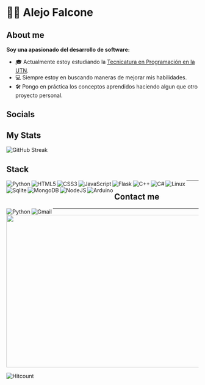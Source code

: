 # 🧑‍💻 Alejo Falcone

## About me

**Soy una apasionado del desarrollo de software:**
- 🎓 Actualmente estoy estudiando la [Tecnicatura en Programación en la UTN](https://extensionfra.com.ar/courses/tecnicatura-en-programacion-ingreso/). 
- 💻 Siempre estoy en buscando maneras de mejorar mis habilidades.
- 🛠  Pongo en práctica los conceptos aprendidos haciendo algun que otro proyecto personal.


## Socials


## My Stats 
![GitHub Streak](https://github-readme-stats.vercel.app/api?username=AleFalcone27&count_private=true&show_icons=true&theme=)


## Stack

<img align="left" alt="Python" style="max-width: 100% min-heigth: ;" src="https://img.shields.io/badge/Python-FFD43B?style=for-the-badge&logo=python&logoColor=blue" />

<img align="left" alt="HTML5" style="max-width: 100%;" src="https://img.shields.io/badge/HTML5-E34F26?style=for-the-badge&logo=html5&logoColor=white" />

<img align="left" alt="CSS3" style="max-width: 100%;" src="https://img.shields.io/badge/CSS3-1572B6?style=for-the-badge&logo=css3&logoColor=white" />

<img align="left" alt="JavaScript" style="max-width: 100%;" src="https://img.shields.io/badge/JavaScript-323330?style=for-the-badge&logo=javascript&logoColor=F7DF1E"/>

<img align="left" alt="Flask" style="max-width: 100%;" src="https://img.shields.io/badge/Flask-000000?style=for-the-badge&logo=flask&logoColor=white"/>
	
<img align="left" alt="C++" style="max-width: 100%;" src="https://img.shields.io/badge/C%2B%2B-00599C?style=for-the-badge&logo=c%2B%2B&logoColor=white" />
 
<img align="left" alt="C#" style="max-width: 100%;" src="https://img.shields.io/badge/C%23-239120?style=for-the-badge&logo=csharp&logoColor=white" />

<img align="left" alt="Linux" style="max-width: 100%;;" src="https://img.shields.io/badge/Linux-FCC624?style=for-the-badge&logo=linux&logoColor=black" />

<img align="left" alt="Sqlite" style="max-width: 100%;" src="https://img.shields.io/badge/Sqlite-003B57?style=for-the-badge&logo=sqlite&logoColor=white" />

<img align="left" alt="MongoDB" style="max-width: 100%;"  src="https://img.shields.io/badge/MongoDB-4EA94B?style=for-the-badge&logo=mongodb&logoColor=white"/>

<img align="left" alt="NodeJS" style="max-width: 100%;" src="https://img.shields.io/badge/Node%20js-339933?style=for-the-badge&logo=nodedotjs&logoColor=white"/>

<img align="left" alt="Arduino" style="max-width: 100%;"  src="https://img.shields.io/badge/Arduino-00979D?style=for-the-badge&logo=Arduino&logoColor=white" />


---
## Contact me

<a href="https://www.linkedin.com/in/alejo-falcone/" > 
	<img align="left" alt="Python" style="max-width: 100% min-heigth: ;" src="https://img.shields.io/badge/LinkedIn-0077B5?style=for-the-badge&logo=linkedin&logoColor=white" />
</a>

<a href=mailto:alejofalcone60@gmail.com>
	<img align="left" alt="Gmail" style="max-width: 100%;"  src="https://img.shields.io/badge/Gmail-D14836?style=for-the-badge&logo=gmail&logoColor=white" />	
</a>

---
<img src="https://media3.giphy.com/media/rJsMvyk7AHHiW9qKLM/giphy.gif?cid=ecf05e47gni0z1yw063eanoe6xlsofbu03io2tprfzqdwill&ep=v1_gifs_search&rid=giphy.gif&ct=g" width="850" height="400" />

![Hitcount](https://komarev.com/ghpvc/?username=AleFalcone27&color=57bcd9)
